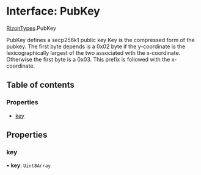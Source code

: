 # Interface: PubKey

[RizonTypes](../modules/RizonTypes.md).PubKey

PubKey defines a secp256k1 public key
Key is the compressed form of the pubkey. The first byte depends is a 0x02 byte
if the y-coordinate is the lexicographically largest of the two associated with
the x-coordinate. Otherwise the first byte is a 0x03.
This prefix is followed with the x-coordinate.

## Table of contents

### Properties

- [key](RizonTypes.PubKey.md#key)

## Properties

### key

• **key**: `Uint8Array`
